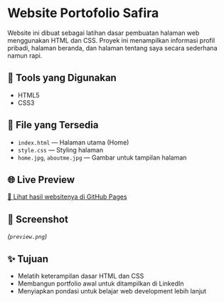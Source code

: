 # Website Portofolio Safira

Website ini dibuat sebagai latihan dasar pembuatan halaman web menggunakan HTML dan CSS. Proyek ini menampilkan informasi profil pribadi, halaman beranda, dan halaman tentang saya secara sederhana namun rapi.

## 🔧 Tools yang Digunakan
- HTML5
- CSS3

## 📄 File yang Tersedia
- `index.html` — Halaman utama (Home)
- `style.css` — Styling halaman
- `home.jpg`, `aboutme.jpg` — Gambar untuk tampilan halaman

## 🌐 Live Preview
[🔗 Lihat hasil websitenya di GitHub Pages](https://safiradwii.github.io/websiteku/)

## 📸 Screenshot
*(`preview.png`)*

## ✨ Tujuan
- Melatih keterampilan dasar HTML dan CSS
- Membangun portfolio awal untuk ditampilkan di LinkedIn
- Menyiapkan pondasi untuk belajar web development lebih lanjut
